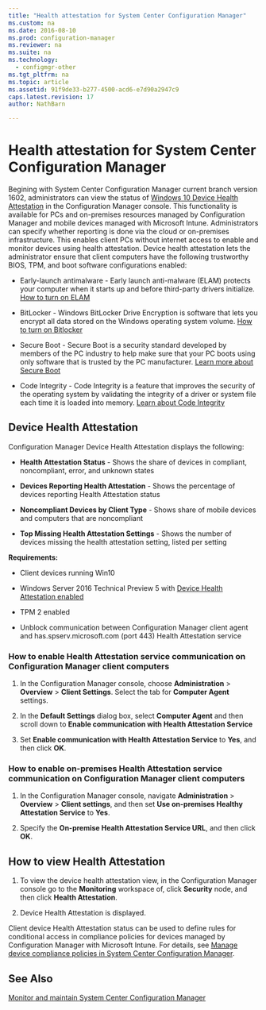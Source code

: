 ```yaml
---
title: "Health attestation for System Center Configuration Manager"
ms.custom: na
ms.date: 2016-08-10
ms.prod: configuration-manager
ms.reviewer: na
ms.suite: na
ms.technology: 
  - configmgr-other
ms.tgt_pltfrm: na
ms.topic: article
ms.assetid: 91f9de33-b277-4500-acd6-e7d90a2947c9
caps.latest.revision: 17
author: NathBarn

---
```

# Health attestation for System Center Configuration Manager
Begining with System Center Configuration Manager current branch version 1602, administrators can view the status of [Windows 10 Device Health Attestation](https://technet.microsoft.com/library/mt592023.aspx) in the Configuration Manager console.  This functionality is available for PCs and on-premises resources managed by Configuration Manager and mobile devices managed with Microsoft Intune. Administrators can specify whether reporting is done via the cloud or on-premises infrastructure. This enables client PCs without internet access to enable and monitor devices using health attestation. Device health attestation lets the administrator ensure that client computers have the following trustworthy BIOS, TPM, and boot software configurations enabled:  
  
-   Early-launch antimalware - Early launch anti-malware (ELAM) protects your computer when it starts up and before third-party drivers initialize. [How to turn on ELAM](https://gallery.technet.microsoft.com/How-to-turn-on-Early-84552ec5)  
  
-   BitLocker - Windows BitLocker Drive Encryption is software that lets you encrypt all data stored on the Windows operating system volume.  [How to turn on Bitlocker](https://gallery.technet.microsoft.com/How-to-turn-on-BitLocker-34294d3d)  
  
-   Secure Boot - Secure Boot is a security standard developed by members of the PC industry to help make sure that your PC boots using only software that is trusted by the PC manufacturer. [Learn more about Secure Boot](https://technet.microsoft.com/library/hh824987.aspx)  
  
-   Code Integrity - Code Integrity is a feature that improves the security of the operating system by validating the integrity of a driver or system file each time it is loaded into memory. [Learn about Code Integrity](https://technet.microsoft.com/library/dd348642.aspx)  
  

  
##  <a name="bkmk_devicehealth"></a> Device Health Attestation  
 Configuration Manager Device Health Attestation displays the following:  
  
-   **Health Attestation Status** - Shows the share of devices in compliant, noncompliant, error, and unknown states  
  
-   **Devices Reporting Health Attestation** - Shows the percentage of devices reporting Health Attestation status  
  
-   **Noncompliant Devices by Client Type** - Shows share of mobile devices and computers that are noncompliant  
  
-   **Top Missing Health Attestation Settings** - Shows the number of devices missing the health attestation setting, listed per setting  
  
 **Requirements:**  
  
-   Client devices running Win10  

-   Windows Server 2016 Technical Preview 5 with [Device Health Attestation enabled](https://technet.microsoft.com/windows-server-docs/security/device-health-attestation)
  
-    TPM 2 enabled  
  
-   Unblock communication between Configuration Manager client agent and has.spserv.microsoft.com (port 443) Health Attestation service 
  
### How to enable Health Attestation service communication on Configuration Manager client computers  
  
1.  In the Configuration Manager console, choose **Administration** > **Overview** > **Client Settings**.  Select the tab for **Computer Agent** settings.  
  
2.  In the **Default Settings** dialog box, select **Computer Agent** and then scroll down to **Enable communication with Health Attestation Service**  
  
3.  Set **Enable communication with Health Attestation Service** to **Yes**, and then click **OK**.  
  
### How to enable on-premises Health Attestation service communication on Configuration Manager client computers


1. In the Configuration Manager console, navigate **Administration** > **Overview** > **Client settings**, and then set **Use on-premises Healthy Attestation Service** to **Yes**.


2. Specify the **On-premise Health Attestation Service URL**, and then click
**OK**.

## How to view Health Attestation  

  
1.  To view the device health attestation view, in the Configuration Manager console go to the **Monitoring** workspace of, click **Security** node, and then click **Health Attestation**.  
  
2.  Device Health Attestation is displayed.  
  
 Client device Health Attestation status can be used to define rules for conditional access in compliance policies for devices managed by Configuration Manager with Microsoft Intune. For details, see [Manage device compliance policies in System Center Configuration Manager](../../../protect/deploy-use/manage-device-compliance-policies.md).  
  
## See Also  
 [Monitor and maintain System Center Configuration Manager](../Topic/Monitor%20and%20maintain%20System%20Center%20Configuration%20Manager.md)